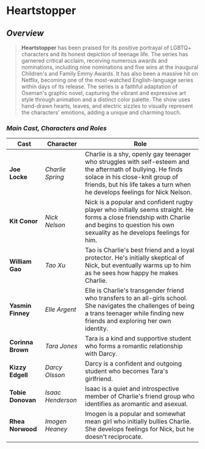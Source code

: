 # Heartstopper
## *Overview*
> **Heartstopper** has been praised for its positive portrayal of LGBTQ+ characters and its honest depiction of teenage life.  The series has garnered critical acclaim, receiving numerous awards and nominations, including nine nominations and five wins at the inaugural Children's and Family Emmy Awards.  It has also been a massive hit on Netflix, becoming one of the most-watched English-language series within days of its release. The series is a faithful adaptation of Oseman's graphic novel, capturing the vibrant and expressive art style through animation and a distinct color palette. The show uses hand-drawn hearts, leaves, and electric sizzles to visually represent the characters' emotions, adding a unique and charming touch.
### *Main Cast, Characters and Roles*
| Cast | Character | Role |
| -----------| -----------| ----------- |
| **Joe Locke** | *Charlie Spring* | Charlie is a shy, openly gay teenager who struggles with self-esteem and the aftermath of bullying. He finds solace in his close-knit group of friends, but his life takes a turn when he develops feelings for Nick Nelson.
| **Kit Conor** | *Nick Nelson* | Nick is a popular and confident rugby player who initially seems straight. He forms a close friendship with Charlie and begins to question his own sexuality as he develops feelings for him.
| **William Gao** | *Tao Xu* | Tao is Charlie's best friend and a loyal protector. He's initially skeptical of Nick, but eventually warms up to him as he sees how happy he makes Charlie. 
| **Yasmin Finney** | *Elle Argent* | Elle is Charlie's transgender friend who transfers to an all-girls school. She navigates the challenges of being a trans teenager while finding new friends and exploring her own identity.
| **Corinna Brown** | *Tara Jones* |Tara is a kind and supportive student who forms a romantic relationship with Darcy.
| **Kizzy Edgell** | *Darcy Olsson* | Darcy is a confident and outgoing student who becomes Tara's girlfriend.
| **Tobie Donovan** | *Isaac Henderson* | Isaac is a quiet and introspective member of Charlie's friend group who identifies as aromantic and asexual.
| **Rhea Norwood** | *Imogen Heaney* | Imogen is a popular and somewhat mean girl who initially bullies Charlie. She develops feelings for Nick, but he doesn't reciprocate.

